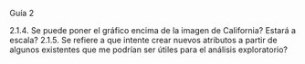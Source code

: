 Guía 2

2.1.4. Se puede poner el gráfico encima de la imagen de California? Estará a escala?
2.1.5. Se refiere a que intente crear nuevos atributos a partir de algunos existentes que me podrían ser útiles para el análisis exploratorio?

